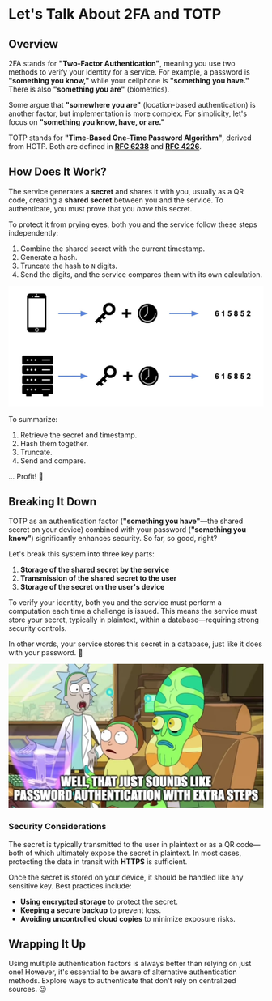# Let's Talk About 2FA and TOTP

## Overview

2FA stands for **"Two-Factor Authentication"**, meaning you use two methods to verify your identity for a service. For example, a password is **"something you know,"** while your cellphone is **"something you have."** There is also **"something you are"** (biometrics).

Some argue that **"somewhere you are"** (location-based authentication) is another factor, but implementation is more complex. For simplicity, let's focus on **"something you know, have, or are."**

TOTP stands for **"Time-Based One-Time Password Algorithm"**, derived from HOTP. Both are defined in **[RFC 6238](https://datatracker.ietf.org/doc/html/rfc6238)** and **[RFC 4226](https://datatracker.ietf.org/doc/html/rfc4226)**.

## How Does It Work?

The service generates a **secret** and shares it with you, usually as a QR code, creating a **shared secret** between you and the service. To authenticate, you must prove that you _have_ this secret.

To protect it from prying eyes, both you and the service follow these steps independently:

1. Combine the shared secret with the current timestamp.
2. Generate a hash.
3. Truncate the hash to `N` digits.
4. Send the digits, and the service compares them with its own calculation.

<p style="text-align: center;">
  <img width="600" src="/docs/assets/img/2fa-and-top-01.png">
</p>

To summarize:

1. Retrieve the secret and timestamp.
2. Hash them together.
3. Truncate.
4. Send and compare.

... Profit! 🚀

## Breaking It Down

TOTP as an authentication factor (**"something you have"**—the shared secret on your device) combined with your password (**"something you know"**) significantly enhances security. So far, so good, right?

Let's break this system into three key parts:

1. **Storage of the shared secret by the service**
2. **Transmission of the shared secret to the user**
3. **Storage of the secret on the user's device**

To verify your identity, both you and the service must perform a computation each time a challenge is issued. This means the service must store your secret, typically in plaintext, within a database—requiring strong security controls.

In other words, your service stores this secret in a database, just like it does with your password. 🤔

<p style="text-align: center;">
  <img width="600" src="/docs/assets/img/2fa-and-top-02.png">
</p>

### Security Considerations

The secret is typically transmitted to the user in plaintext or as a QR code—both of which ultimately expose the secret in plaintext. In most cases, protecting the data in transit with **HTTPS** is sufficient.

Once the secret is stored on your device, it should be handled like any sensitive key. Best practices include:

- **Using encrypted storage** to protect the secret.
- **Keeping a secure backup** to prevent loss.
- **Avoiding uncontrolled cloud copies** to minimize exposure risks.

## Wrapping It Up

Using multiple authentication factors is always better than relying on just one! However, it's essential to be aware of alternative authentication methods. Explore ways to authenticate that don't rely on centralized sources. 😉
